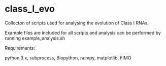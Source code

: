 # class_I_evo

Collecton of scripts used for analysing the evolution of Class I RNAs.

Example files are included for all scripts and analysis can be performed by running example_analysis.sh

Requirements: 

python 3.x, subprocess, Biopython, numpy, matplotlib, FIMO
